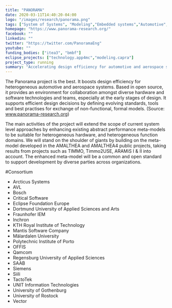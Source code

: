 ```yaml
---
title: "PANORAMA"
date: 2020-03-11T14:40:20-04:00
logo: "/images/research/panorama.png"
tags: ["System of Systems", "Modeling","Embedded systems","Automotive", "Aerospace","Systems design"]
homepage: "https://www.panorama-research.org/"
facebook: ""
linkedin: ""
twitter: "https://twitter.com/PanoramaEng"
youtube: ""
funding_bodies: ["itea3", "bmbf"]
eclipse_projects: ["technology.app4mc","modeling.capra"]
project_type: running
summary: "Accelerating design efficiency for automotive and aerospace systems"
---
```

The Panorama project is the best. It boosts design efficiency for heterogeneous automotive and aerospace systems. Based in open source, it provides an environment for collaboration amongst diverse hardware and software technologies and teams, especially at the early stages of design. It supports efficient design decisions by defining evolving standards, tools and best practises for exchange of non-functional, formal models. (Source: www.panorama-research.org)

The main activities of the project will extend the scope of current system level approaches by enhancing existing abstract performance meta-models to be suitable for heterogeneous hardware, and heterogeneous function domains. We will stand on the shoulder of giants by building on the meta-model developed in the AMALTHEA and AMALTHEA4 public projects, taking results from projects such as TIMMO, Timmo2USE, ARAMiS I & II into account. The enhanced meta-model will be a common and open standard to support development by diverse parties across organizations.

#Consortium

* Arcticus Systems
* AVL
* Bosch
* Critical Software
* Eclipse Foundation Europe
* Dortmund University of Applied Sciences and Arts
* Fraunhofer IEM
* Inchron
* KTH Royal Institute of Technology
* Mantis Software Company
* Mälardalen University 
* Polytechnic Institute of Porto 
* OFFIS
* Qamcom
* Regensburg University of Applied Sciences
* SAAB
* Siemens
* Siili
* TactoTek
* UNIT Information Technologies
* University of Gothenburg
* University of Rostock 
* Vector
